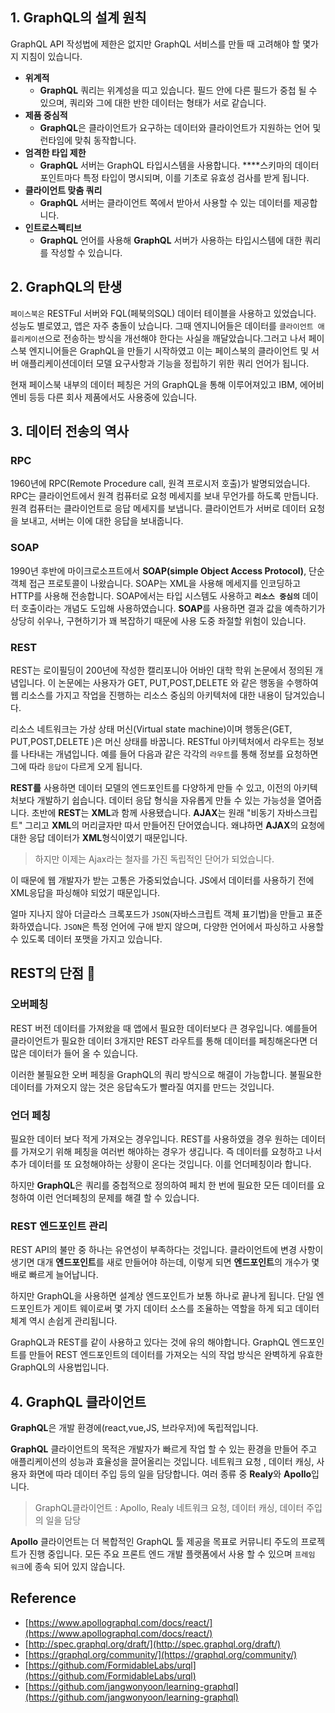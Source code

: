 ## 1. GraphQL의 설계 원칙

GraphQL API 작성법에 제한은 없지만 GraphQL 서비스를 만들 때 고려해야 할 몇가지 지침이 있습니다.

- **위계적**
    - **GraphQL** 쿼리는 위계성을 띠고 있습니다. 필드 안에 다른 필드가 중첩 될 수 있으며, 쿼리와 그에 대한 반한 데이터는 형태가 서로 같습니다.
- **제품 중심적**
    - **GraphQL**은 클라이언트가 요구하는 데이터와 클라이언트가 지원하는 언어 및 런타임에 맞춰 동작합니다.
- **엄격한 타입 제한**
    - **GraphQL** 서버는 GraphQL 타입시스템을 사용합니다. ****스키마의 데이터 포인트마다 특정 타입이 명시되며, 이를 기초로 유효성 검사를 받게 됩니다.
- **클라이언트 맞춤 쿼리**
    - **GraphQL** 서버는 클라이언트 쪽에서 받아서 사용할 수 있는 데이터를 제공합니다.
- **인트로스펙티브**
    - **GraphQL** 언어를 사용해 **GraphQL** 서버가 사용하는 타입시스템에 대한 쿼리를 작성할 수 있습니다.

## 2. GraphQL의 탄생

`페이스북은` RESTFul 서버와 FQL(페북의SQL) 데이터 테이블을 사용하고 있었습니다. 성능도 별로였고, 앱은 자주 충돌이 났습니다. 그때 엔지니어들은 데이터를 `클라이언트 애플리케이션`으로 전송하는 방식을 개선해야 한다는 사실을 깨달았습니다.그러고 나서 페이스북 엔지니어들은 GraphQL을 만들기 시작하였고 이는 페이스북의 클라이언트 및 서버 애플리케이션데이터 모델 요구사항과 기능을 정립하기 위한 쿼리 언어가 됩니다. 

현재 페이스북 내부의 데이터 페칭은 거의 GraphQL을 통해 이루어져있고 IBM, 에어비엔비 등등 다른 회사 제품에서도 사용중에 있습니다. 

## 3. 데이터 전송의 역사

### RPC

1960년에 RPC(Remote Procedure call, 원격 프로시저 호출)가 발명되었습니다. RPC는 클라이언트에서 원격 컴퓨터로 요청 메세지를 보내 무언가를 하도록 만듭니다. 원격 컴퓨터는 클라이언트로 응답 메세지를 보냅니다. 클라이언트가 서버로 데이터 요청을 보내고, 서버는 이에 대한 응답을 보내줍니다. 

### SOAP

1990년 후반에 마이크로소프트에서 **SOAP(simple Object Access Protocol)**, 단순 객체 접근 프로토콜이 나왔습니다. SOAP는 XML을 사용해 메세지를 인코딩하고 HTTP를 사용해 전송합니다. SOAP에서는 타입 시스템도 사용하고 **`리소스 중심의`** 데이터 호출이라는 개념도 도입해 사용하였습니다. **SOAP**를 사용하면 결과 값을 예측하기가 상당히 쉬우나, 구현하기가 꽤 복잡하기 때문에 사용 도중 좌절할 위험이 있습니다. 

### REST

REST는 로이필딩이 200년에 작성한 캘리포니아 어바인 대학 학위 논문에서 정의된 개념입니다. 이 논문에는 사용자가 GET, PUT,POST,DELETE 와 같은 행동을 수행하여 웹 리소스를 가지고 작업을 진행하는 리소스 중심의 아키텍처에 대한 내용이 담겨있습니다. 

리소스 네트워크는 가상 상태 머신(Virtual state machine)이며 행동은(GET, PUT,POST,DELETE )은 머신 상태를 바꿉니다. RESTful 아키텍처에서 라우트는 정보를 나타내는 개념입니다. 예를 들어 다음과 같은 각각의 `라우트`를 통해 정보를 요청하면 그에 따라 `응답이` 다르게 오게 됩니다.  

**REST를** 사용하면 데이터 모델의 엔드포인트를 다양하게 만들 수 있고, 이전의 아키텍처보다 개발하기 쉽습니다. 데이터 응답 형식을 자유롭게 만들 수 있는 가능성을 열어줍니다. 초반에 **REST**는 **XML**과 함께 사용됐습니다. **AJAX**는 원래 "비동기 자바스크립트" 그리고 **XML**의 머리글자만 따서 만들어진 단어였습니다. 왜냐하면 **AJAX**의 요청에 대한 응답 데이터가 **XML**형식이였기 때문입니다. 

> 하지만 이제는 Ajax라는 철자를 가진 독립적인 단어가 되었습니다.

이 때문에 웹 개발자가 받는 고통은 가중되었습니다. JS에서 데이터를 사용하기 전에 XML응답을 파싱해야 되었기 때문입니다. 

얼마 지나지 않아 더글라스 크록포드가 `JSON`(자바스크립트 객체 표기법)을 만들고 표준화하였습니다. `JSON`은 특정 언어에 구애 받지 않으며, 다양한 언어에서 파싱하고 사용할 수 있도록 데이터 포맷을 가지고 있습니다. 

## REST의 단점 🚒

### 오버페칭

REST 버전 데이터를 가져왔을 때 앱에서 필요한 데이터보다 큰 경우입니다. 예를들어 클라이언트가 필요한 데이터 3개지만 REST 라우트를 통해 데이터를 페칭해온다면 더 많은 데이터가 들어 올 수 있습니다. 

이러한 불필요한 오버 페칭을 GraphQL의 쿼리 방식으로 해결이 가능합니다. 불필요한 데이터를 가져오지 않는 것은 응답속도가 빨라질 여지를 만드는 것입니다. 

### 언더 페칭

필요한 데이터 보다 적게 가져오는 경우입니다. REST를 사용하였을 경우 원하는 데이터를 가져오기 위해 페칭을 여러번 해야하는 경우가 생깁니다. 즉 데이터를 요청하고 나서 추가 데이터를 또 요청해야하는 상황이 온다는 것입니다. 이를 언더페칭이라 합니다.

하지만 **GraphQL**은 쿼리를 중첩적으로 정의하여 페치 한 번에 필요한 모든 데이터를 요청하여 이런 언더페칭의 문제를 해결 할 수 있습니다. 

### REST 엔드포인트 관리

REST API의 불만 중 하나는 유연성이 부족하다는 것입니다. 클라이언트에 변경 사항이 생기면 대개 **엔드포인트**를 새로 만들어야 하는데, 이렇게 되면 **엔드포인트**의 개수가 몇배로 빠르게 늘어납니다. 

하지만 GraphQL을 사용하면 설계상 엔드포인트가 보통 하나로 끝나게 됩니다. 단일 엔드포인트가 게이트 웨이로써 몇 가지 데이터 소스를 조율하는 역할을 하게 되고 데이터 체계 역시 손쉽게 관리됩니다. 

GraphQL과 REST를 같이 사용하고 있다는 것에 유의 해야합니다. GraphQL 엔드포인트를 만들어 REST 엔드포인트의 데이터를 가져오는 식의 작업 방식은 완벽하게 유효한 GraphQL의 사용법입니다. 

## 4. GraphQL 클라이언트

**GraphQL**은  개발 환경에(react,vue,JS, 브라우저)에 독립적입니다. 

**GraphQL** 클라이언트의 목적은 개발자가 빠르게 작업 할 수 있는 환경을 만들어 주고 애플리케이션의 성능과 효율성을 끌어올리는 것입니다. 네트워크 요청 , 데이터 캐싱, 사용자 화면에 따라 데이터 주입 등의 일을 담당합니다. 여러 종류 중 **Realy**와 **Apollo**입니다.

> GraphQL클라이언트 : Apollo, Realy 네트워크 요청, 데이터 캐싱, 데이터 주입의 일을 담당

**Apollo** 클라이언트는 더 복합적인 GraphQL 툴 제공을 목표로 커뮤니티 주도의 프로젝트가 진행 중입니다. 모든 주요 프론트 엔드 개발 플랫폼에서 사용 할 수 있으며 `프레임 워크`에 종속 되어 있지 않습니다. 

## Reference

- [https://www.apollographql.com/docs/react/](https://www.apollographql.com/docs/react/)
- [http://spec.graphql.org/draft/](http://spec.graphql.org/draft/)
- [https://graphql.org/community/](https://graphql.org/community/)
- [https://github.com/FormidableLabs/urql](https://github.com/FormidableLabs/urql)
- [https://github.com/jangwonyoon/learning-graphql](https://github.com/jangwonyoon/learning-graphql)